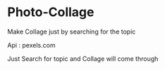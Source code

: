 # Photo-Collage
Make Collage just by searching for the topic

Api : pexels.com

Just Search for topic and Collage will come through
